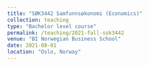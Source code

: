 ```yaml
---
title: "SØK3442 Samfunnsøkonomi (Economics)"
collection: teaching
type: "Bachelor level course"
permalink: /teaching/2021-fall-sok3442
venue: "BI Norwegian Business School"
date: 2021-08-01
location: "Oslo, Norway"
---
```

